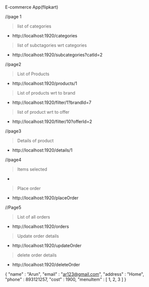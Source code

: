  E-commerce App(flipkart)

//page 1
   > list of categories
   * http://localhost:1920/categories

   > list of subctagories wrt categories
   * http://localhost:1920/subcategories?catId=2

//page2
   >List of Products
   * http://localhost:1920/products/1

   >List of products wrt to brand
   * http://localhost:1920/filter/1?brandId=7

   >list of product wrt to offer
   * http://localhost:1920/filter/10?offerId=2
  
//page3
   >Details of product
   * http://localhost:1920/details/1
   

//page4
  >Items selected
   * 

  >Place order
   * http://localhost:1920/placeOrder


//Page5
   >List of all orders
   * http://localhost:1920/orders

   >Update order details
   * http://localhost:1920/updateOrder

   >delete order details
   * http://localhost:1920/deleteOrder




{ "name" : "Arun", "email" : "ar123@gmail.com", "address" : "Home", "phone" : 893121257, "cost" : 1900, "menuItem" : [ 1, 2, 3 ] }